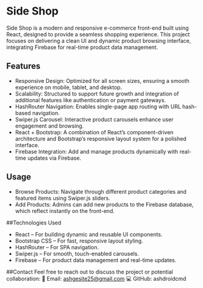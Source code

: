 # Side Shop
Side Shop is a modern and responsive e-commerce front-end built using React, designed to provide a seamless shopping experience. This project focuses on delivering a clean UI and dynamic product browsing interface, integrating Firebase for real-time product data management.

## Features
- Responsive Design: Optimized for all screen sizes, ensuring a smooth experience on mobile, tablet, and desktop.
- Scalability: Structured to support future growth and integration of additional features like authentication or payment gateways.
- HashRouter Navigation: Enables single-page app routing with URL hash-based navigation.
- Swiper.js Carousel: Interactive product carousels enhance user engagement and browsing.
- React + Bootstrap: A combination of React’s component-driven architecture and Bootstrap’s responsive layout system for a polished interface.
- Firebase Integration: Add and manage products dynamically with real-time updates via Firebase.

## Usage
- Browse Products: Navigate through different product categories and featured items using Swiper.js sliders.
- Add Products: Admins can add new products to the Firebase database, which reflect instantly on the front-end.

##Technologies Used
- React – For building dynamic and reusable UI components.
- Bootstrap CSS – For fast, responsive layout styling.
- HashRouter – For SPA navigation.
- Swiper.js – For smooth, touch-enabled carousels.
- Firebase – For product data management and real-time updates.

##Contact
Feel free to reach out to discuss the project or potential collaboration:
📧 Email: ashgesite25@gmail.com
💻 GitHub: ashdroidcmd
